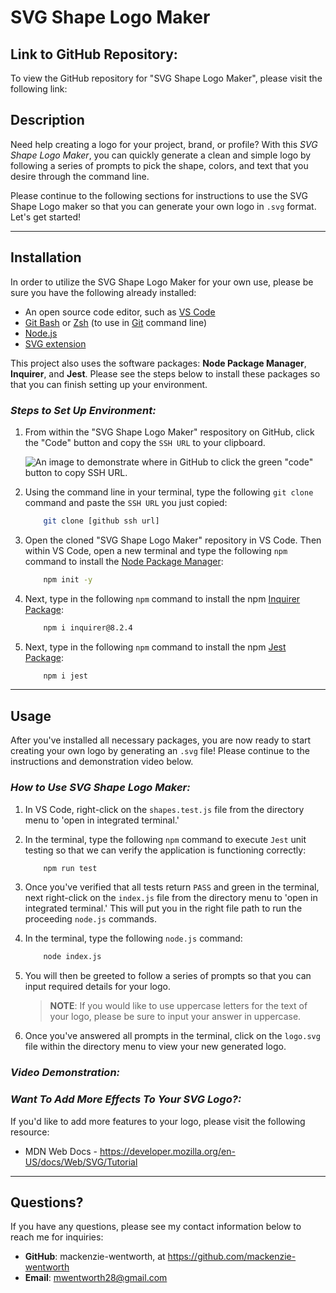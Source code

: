 # SVG Shape Logo Maker

## Link to GitHub Repository: 
To view the GitHub repository for "SVG Shape Logo Maker", please visit the following link: 


## Description
Need help creating a logo for your project, brand, or profile? With this *SVG Shape Logo Maker*, you can quickly generate a clean and simple logo by following a series of prompts to pick the shape, colors, and text that you desire through the command line. 

Please continue to the following sections for instructions to use the SVG Shape Logo maker so that you can generate your own logo in `.svg` format. Let's get started!

---

## Installation
In order to utilize the SVG Shape Logo Maker for your own use, please be sure you have the following already installed:
* An open source code editor, such as [VS Code](https://code.visualstudio.com/)
* [Git Bash](https://www.educative.io/answers/how-to-install-git-bash-in-windows) or [Zsh](https://github.com/ohmyzsh/ohmyzsh/wiki/Installing-ZSH) (to use in [Git](https://github.com/git-guides/install-git) command line)
* [Node.js](https://nodejs.org/en)
* [SVG extension](https://marketplace.visualstudio.com/items?itemName=jock.svg)

This project also uses the software packages: **Node Package Manager**, **Inquirer**, and **Jest**. Please see the steps below to install these packages so that you can finish setting up your environment. 


### *Steps to Set Up Environment:*
1. From within the "SVG Shape Logo Maker" respository on GitHub, click the "Code" button and copy the `SSH URL` to your clipboard.

    ![An image to demonstrate where in GitHub to click the green "code" button to copy SSH URL.](./assets/images/copy-ssh-url.png)

2. Using the command line in your terminal, type the following `git clone` command and paste the `SSH URL` you just copied:  

    ```bash
        git clone [github ssh url]
    ```

3. Open the cloned "SVG Shape Logo Maker" repository in VS Code. Then within VS Code, open a new terminal and type the following `npm` command to install the [Node Package Manager](https://www.npmjs.com/):

    ```bash
        npm init -y
    ```

4. Next, type in the following `npm` command to install the npm [Inquirer Package](https://www.npmjs.com/package/inquirer):

    ```bash
        npm i inquirer@8.2.4
    ```

5. Next, type in the following `npm` command to install the npm [Jest Package](https://www.npmjs.com/package/jest):

    ```bash
        npm i jest
    ```

---

## Usage
After you've installed all necessary packages, you are now ready to start creating your own logo by generating an `.svg` file! Please continue to the instructions and demonstration video below. 

### *How to Use SVG Shape Logo Maker:*
1. In VS Code, right-click on the `shapes.test.js` file from the directory menu to 'open in integrated terminal.'

2. In the terminal, type the following `npm` command to execute `Jest` unit testing so that we can verify the application is functioning correctly:

    ```bash
        npm run test
    ```
3. Once you've verified that all tests return `PASS` and green in the terminal, next right-click on the `index.js` file from the directory menu to 'open in integrated terminal.' This will put you in the right file path to run the proceeding `node.js` commands.

4. In the terminal, type the following `node.js` command:

    ```bash
        node index.js
    ```

5. You will then be greeted to follow a series of prompts so that you can input required details for your logo.  

    >**NOTE**: If you would like to use uppercase letters for the text of your logo, please be sure to input your answer in uppercase. 

6. Once you've answered all prompts in the terminal, click on the `logo.svg` file within the directory menu to view your new generated logo.

### *Video Demonstration:*


### *Want To Add More Effects To Your SVG Logo?:*
If you'd like to add more features to your logo, please visit the following resource: 
* MDN Web Docs - https://developer.mozilla.org/en-US/docs/Web/SVG/Tutorial

---

## Questions?
If you have any questions, please see my contact information below to reach me for inquiries:
* **GitHub**: mackenzie-wentworth, at https://github.com/mackenzie-wentworth
* **Email**: mwentworth28@gmail.com
